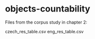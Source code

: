 # objects-countability

Files from the corpus study in chapter 2:

czech_res_table.csv
eng_res_table.csv
